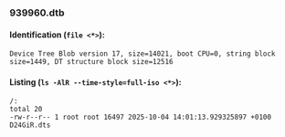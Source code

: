 ### 939960.dtb
#### Identification (`file <*>`):
```
Device Tree Blob version 17, size=14021, boot CPU=0, string block size=1449, DT structure block size=12516
```
#### Listing (`ls -AlR --time-style=full-iso <*>`):
```
/:
total 20
-rw-r--r-- 1 root root 16497 2025-10-04 14:01:13.929325897 +0100 D24GiR.dts
```

